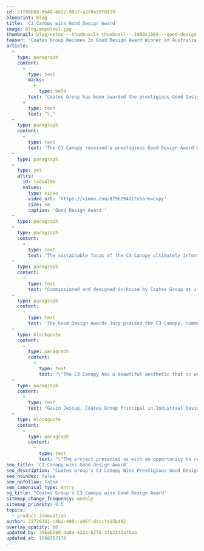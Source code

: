 ```yaml
---
id: c1f89b68-0b48-4d22-98b7-a2f0a16f8f29
blueprint: blog
title: 'C3 Canopy wins Good Design Award'
image: blog/ampolev1.jpg
thumbnail: blog/setup---thumbnails_thumbnail---1080x1080---good-design-square.jpg
teaser: 'Coates Group Becomes 3x Good Design Award Winner in Australia with the C3 Canopy Winning in Excellence in Design and Innovation'
article:
  -
    type: paragraph
    content:
      -
        type: text
        marks:
          -
            type: bold
        text: "Coates Group has been awarded the prestigious Good Design Award for its first sustainability focused product, the C3 canopy. This is Coates third Good Design Award win since 2019. Held in the highest regard for design and innovation, the internationally renowned award was announced on Friday 8 September in Melbourne at the 2023 Australian Good Design Awards event.\_"
      -
        type: text
        text: "\_"
  -
    type: paragraph
    content:
      -
        type: text
        text: "The C3 Canopy received a prestigious Good Design Award Winner Accolade in the Product Design category in recognition for outstanding design and innovation. \_"
  -
    type: paragraph
  -
    type: set
    attrs:
      id: lodo4l8m
      values:
        type: video
        video_url: 'https://vimeo.com/879629421?share=copy'
        size: sm
        caption: 'Good Design Award '
  -
    type: paragraph
  -
    type: paragraph
    content:
      -
        type: text
        text: "The sustainable focus of the C3 Canopy ultimately informed the design outcome. C3 uses smart materials like the solar glass roof for shade and shelter while capturing solar energy when the sun’s out and rainwater when it’s wet. The glass roof is supported by the glulam timber which sequests carbon, capturing it and storing it within the timber, instead of producing carbon during manufacture. The modular structure is designed to suit various environments while promoting sustainability and innovation.\_"
  -
    type: paragraph
    content:
      -
        type: text
        text: "Commissioned and designed in-house by Coates Group at its global headquarters in Sydney, Australia, the C3 Canopy is amongst a range of digital merchandising products and traditional signage products designed by Coates for its QSR, Automotive and Retail customers across the world, including Australia, United States, Canada, Europe, Asia, Middle East and more. \_"
  -
    type: paragraph
    content:
      -
        type: text
        text: 'The Good Design Awards Jury praised the C3 Canopy, commenting,'
  -
    type: blockquote
    content:
      -
        type: paragraph
        content:
          -
            type: text
            text: "\"The C3 Canopy has a beautiful aesthetic that is wonderfully sympathetic to its surroundings. We love the use of the timber against the glass, which creates a delightful contrasting effect. From its clean energy creation to its rainwater capture, the C3 Canopy has the potential to enhance the urban area where it is installed.”\_"
  -
    type: paragraph
    content:
      -
        type: text
        text: "Gavin Jessup, Coates Group Principal in Industrial Design who led the design of the C3, explained,\_"
  -
    type: blockquote
    content:
      -
        type: paragraph
        content:
          -
            type: text
            text: "\"The project presented us with an opportunity to reimagine a product that provides shade and shelter and push it further to creative positive sustainable impact.\_ We challenged our approach by putting sustainability front and center, and in doing so have created a product which is functional, flexible and adaptable to different environments.\_We are honoured to receive the Good Design Award for the C3 canopy.”\_\_\_\_"
seo_title: 'C3 Canopy wins Good Design Award'
seo_description: "Coates Group's C3 Canopy Wins Prestigious Good Design Award"
seo_noindex: false
seo_nofollow: false
seo_canonical_type: entry
og_title: "Coates Group's C3 Canopy wins Good Design Award"
sitemap_change_frequency: weekly
sitemap_priority: 0.5
topics:
  - product-innovation
author: 227293d1-c4ba-400c-a06f-d4ccfe15b482
overlay_opacity: 60
updated_by: 356ab58d-4a8a-432a-b276-3fb2343afbaa
updated_at: 1698717178
---
```

